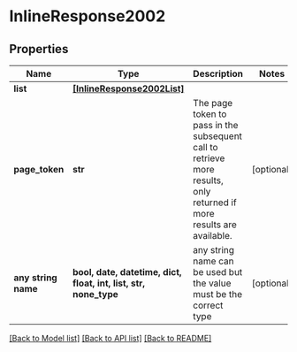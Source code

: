 # InlineResponse2002


## Properties
Name | Type | Description | Notes
------------ | ------------- | ------------- | -------------
**list** | [**[InlineResponse2002List]**](InlineResponse2002List.md) |  | 
**page_token** | **str** | The page token to pass in the subsequent call to retrieve more results, only returned if more results are available. | [optional] 
**any string name** | **bool, date, datetime, dict, float, int, list, str, none_type** | any string name can be used but the value must be the correct type | [optional]

[[Back to Model list]](../README.md#documentation-for-models) [[Back to API list]](../README.md#documentation-for-api-endpoints) [[Back to README]](../README.md)


